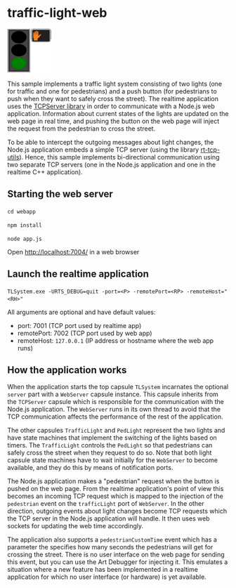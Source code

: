 # traffic-light-web
<img src="webapp/public/images/screenshot.png" width="100" height="100">

This sample implements a traffic light system consisting of two lights (one for traffic and one for pedestrians) and a push button (for pedestrians to push when they want to safely cross the street). The realtime application uses the [TCPServer library](../TcpServer/README.md) in order to communicate with a Node.js web application. Information about current states of the lights are updated on the web page in real time, and pushing the button on the web page will inject the request from the pedestrian to cross the street. 

To be able to intercept the outgoing messages about light changes, the Node.js application embeds a simple TCP server (using the library [rt-tcp-utils](https://www.npmjs.com/package/rt-tcp-utils)). Hence, this sample implements bi-directional communication using two separate TCP servers (one in the Node.js application and one in the realtime C++ application).

## Starting the web server
`cd webapp`

`npm install`

`node app.js`

Open [http://localhost:7004/](http://localhost:7004/) in a web browser

## Launch the realtime application
`TLSystem.exe -URTS_DEBUG=quit -port=<P> -remotePort=<RP> -remoteHost="<RH>"` 

All arguments are optional and have default values:
* port: 7001 (TCP port used by realtime app)
* remotePort: 7002 (TCP port used by web app)
* remoteHost: `127.0.0.1` (IP address or hostname where the web app runs)

## How the application works
When the application starts the top capsule `TLSystem` incarnates the optional `server` part with a `WebServer` capsule instance. This capsule inherits from the `TCPServer` capsule which is responsible for the communication with the Node.js application. The `WebServer` runs in its own thread to avoid that the TCP communication affects the performance of the rest of the application. 

The other capsules `TrafficLight` and `PedLight` represent the two lights and have state machines that implement the switching of the lights based on timers. The `TrafficLight` controls the `PedLight` so that pedestrians can safely cross the street when they request to do so. Note that both light capsule state machines have to wait initially for the `WebServer` to become available, and they do this by means of notification ports.

The Node.js application makes a "pedestrian" request when the button is pushed on the web page. From the realtime application's point of view this becomes an incoming TCP request which is mapped to the injection of the `pedestrian` event on the `trafficLight` port of `WebServer`. In the other direction, outgoing events about light changes become TCP requests which the TCP server in the Node.js application will handle. It then uses web sockets for updating the web time accordingly.

The application also supports a `pedestrianCustomTime` event which has a parameter the specifies how many seconds the pedestrians will get for crossing the street. There is no user interface on the web page for sending this event, but you can use the Art Debugger for injecting it. This emulates a situation where a new feature has been implemented in a realtime application for which no user interface (or hardware) is yet available.
